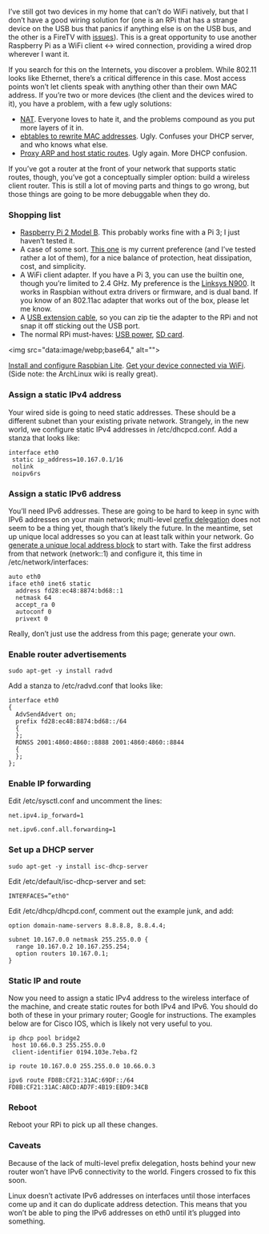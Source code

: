 <!--# set var="title" value="WiFi client router setup" -->
<!--# set var="date" value="March 13, 2016" -->

<!--# include file="include/top.html" -->

I’ve still got two devices in my home that can’t do WiFi natively, but that I don’t have a good wiring solution for (one is an RPi that has a strange device on the USB bus that panics if anything else is on the USB bus, and the other is a FireTV with [issues](https://medium.com/where-the-flamingcow-roams/hall-of-2-4-ghz-shame-2016-edition-97781b48cdb5#.1bt4sd207)). This is a great opportunity to use another Raspberry Pi as a WiFi client <-> wired connection, providing a wired drop wherever I want it.

If you search for this on the Internets, you discover a problem. While 802.11 looks like Ethernet, there’s a critical difference in this case. Most access points won’t let clients speak with anything other than their own MAC address. If you’re two or more devices (the client and the devices wired to it), you have a problem, with a few ugly solutions:

* [NAT](https://wiki.archlinux.org/index.php/Software_access_point). Everyone loves to hate it, and the problems compound as you put more layers of it in.
* [ebtables to rewrite MAC addresses](https://wiki.debian.org/BridgeNetworkConnections#Bridging_with_a_wireless_NIChttps://wiki.debian.org/BridgeNetworkConnections#Bridging_with_a_wireless_NIC). Ugly. Confuses your DHCP server, and who knows what else.
* [Proxy ARP and host static routes](https://wiki.debian.org/BridgeNetworkConnectionsProxyArp). Ugly again. More DHCP confusion.

If you’ve got a router at the front of your network that supports static routes, though, you’ve got a conceptually simpler option: build a wireless client router. This is still a lot of moving parts and things to go wrong, but those things are going to be more debuggable when they do.

### Shopping list

* [Raspberry Pi 2 Model B](http://www.amazon.com/Raspberry-Pi-Model-Project-Board/dp/B00T2U7R7I). This probably works fine with a Pi 3; I just haven’t tested it.
* A case of some sort. [This one](http://www.amazon.com/gp/product/B00S4H4ZTS) is my current preference (and I’ve tested rather a lot of them), for a nice balance of protection, heat dissipation, cost, and simplicity.
* A WiFi client adapter. If you have a Pi 3, you can use the builtin one, though you’re limited to 2.4 GHz. My preference is the [Linksys N900](http://www.amazon.com/gp/product/B007ZLGXA8). It works in Raspbian without extra drivers or firmware, and is dual band. If you know of an 802.11ac adapter that works out of the box, please let me know.
* A [USB extension cable](http://www.amazon.com/gp/product/B002KNI796), so you can zip tie the adapter to the RPi and not snap it off sticking out the USB port.
* The normal RPi must-haves: [USB power](http://www.amazon.com/gp/product/B012WLUKHC), [SD card](http://www.amazon.com/gp/product/B012DT8OJ4).

<img src="data:image/webp;base64,<!--# include file="images/wifi-router.webp.base64" -->" alt="">

[Install and configure Raspbian Lite](https://medium.com/where-the-flamingcow-roams/streaming-netflix-from-android-to-os-x-4486cbc7eb9e#.kvnxuy3c5). [Get your device connected via WiFi](https://wiki.archlinux.org/index.php/WPA_supplicant). (Side note: the ArchLinux wiki is really great).

### Assign a static IPv4 address

Your wired side is going to need static addresses. These should be a different subnet than your existing private network. Strangely, in the new world, we configure static IPv4 addresses in /etc/dhcpcd.conf. Add a stanza that looks like:

    interface eth0
     static ip_address=10.167.0.1/16
     nolink
     noipv6rs

### Assign a static IPv6 address

You’ll need IPv6 addresses. These are going to be hard to keep in sync with IPv6 addresses on your main network; multi-level [prefix delegation](https://en.wikipedia.org/wiki/Prefix_delegation) does not seem to be a thing yet, though that’s likely the future. In the meantime, set up unique local addresses so you can at least talk within your network. Go [generate a unique local address block](https://www.ultratools.com/tools/rangeGenerator) to start with. Take the first address from that network (network::1) and configure it, this time in /etc/network/interfaces:

    auto eth0
    iface eth0 inet6 static
      address fd28:ec48:8874:bd68::1
      netmask 64
      accept_ra 0
      autoconf 0
      privext 0

Really, don’t just use the address from this page; generate your own.

### Enable router advertisements

    sudo apt-get -y install radvd

Add a stanza to /etc/radvd.conf that looks like:

    interface eth0
    {
      AdvSendAdvert on;
      prefix fd28:ec48:8874:bd68::/64
      {
      };
      RDNSS 2001:4860:4860::8888 2001:4860:4860::8844
      {
      };
    };

### Enable IP forwarding

Edit /etc/sysctl.conf and uncomment the lines:

    net.ipv4.ip_forward=1
    
    net.ipv6.conf.all.forwarding=1

### Set up a DHCP server

    sudo apt-get -y install isc-dhcp-server

Edit /etc/default/isc-dhcp-server and set:

    INTERFACES=”eth0"

Edit /etc/dhcp/dhcpd.conf, comment out the example junk, and add:

    option domain-name-servers 8.8.8.8, 8.8.4.4;
    
    subnet 10.167.0.0 netmask 255.255.0.0 {
      range 10.167.0.2 10.167.255.254;
      option routers 10.167.0.1;
    }

### Static IP and route

Now you need to assign a static IPv4 address to the wireless interface of the machine, and create static routes for both IPv4 and IPv6. You should do both of these in your primary router; Google for instructions. The examples below are for Cisco IOS, which is likely not very useful to you.

    ip dhcp pool bridge2
     host 10.66.0.3 255.255.0.0
     client-identifier 0194.103e.7eba.f2
    
    ip route 10.167.0.0 255.255.0.0 10.66.0.3
    
    ipv6 route FD8B:CF21:31AC:69DF::/64 FD8B:CF21:31AC:A8CD:AD7F:4B19:EBD9:34CB

### Reboot

Reboot your RPi to pick up all these changes.

### Caveats

Because of the lack of multi-level prefix delegation, hosts behind your new router won’t have IPv6 connectivity to the world. Fingers crossed to fix this soon.

Linux doesn’t activate IPv6 addresses on interfaces until those interfaces come up and it can do duplicate address detection. This means that you won’t be able to ping the IPv6 addresses on eth0 until it’s plugged into something.

<!--# include file="include/bottom.html" -->
